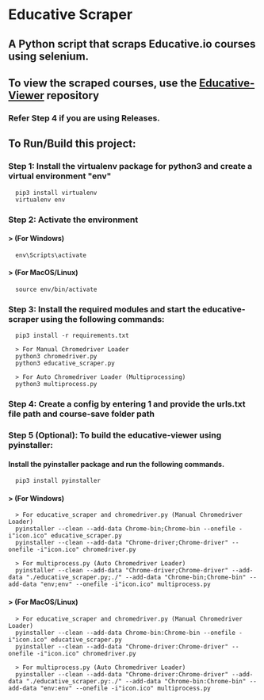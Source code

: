 # Educative Scraper
## A Python script that scraps Educative.io courses using selenium.

## To view the scraped courses, use the [Educative-Viewer](https://github.com/anilabhadatta/educative-viewer) repository
### Refer Step 4 if you are using Releases.

## To Run/Build this project:

### Step 1: Install the virtualenv package for python3 and create a virtual environment "env"

      
      pip3 install virtualenv 
      virtualenv env 
      

### Step 2: Activate the environment
#### > (For Windows) 
      
      env\Scripts\activate
      
#### > (For MacOS/Linux) 
      
      source env/bin/activate
      
### Step 3: Install the required modules and start the educative-scraper using the following commands:
      
      pip3 install -r requirements.txt
      
      > For Manual Chromedriver Loader
      python3 chromedriver.py
      python3 educative_scraper.py
      
      > For Auto Chromedriver Loader (Multiprocessing)
      python3 multiprocess.py
      

### Step 4: Create a config by entering 1 and provide the urls.txt file path and course-save folder path


### Step 5 (Optional): To build the educative-viewer using pyinstaller:
      
#### Install the pyinstaller package and run the following commands.
      
      pip3 install pyinstaller
      
#### > (For Windows) 
      
      > For educative_scraper and chromedriver.py (Manual Chromedriver Loader)
      pyinstaller --clean --add-data Chrome-bin;Chrome-bin --onefile -i"icon.ico" educative_scraper.py
      pyinstaller --clean --add-data "Chrome-driver;Chrome-driver" --onefile -i"icon.ico" chromedriver.py
      
      > For multiprocess.py (Auto Chromedriver Loader)
      pyinstaller --clean --add-data "Chrome-driver;Chrome-driver" --add-data "./educative_scraper.py;./" --add-data "Chrome-bin;Chrome-bin" --add-data "env;env" --onefile -i"icon.ico" multiprocess.py
      
#### > (For MacOS/Linux) 
      
      > For educative_scraper and chromedriver.py (Manual Chromedriver Loader)
      pyinstaller --clean --add-data Chrome-bin:Chrome-bin --onefile -i"icon.ico" educative_scraper.py
      pyinstaller --clean --add-data "Chrome-driver:Chrome-driver" --onefile -i"icon.ico" chromedriver.py
      
      > For multiprocess.py (Auto Chromedriver Loader)
      pyinstaller --clean --add-data "Chrome-driver:Chrome-driver" --add-data "./educative_scraper.py:./" --add-data "Chrome-bin:Chrome-bin" --add-data "env:env" --onefile -i"icon.ico" multiprocess.py
